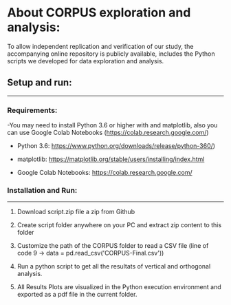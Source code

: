 # About CORPUS exploration and analysis:

To allow independent replication and verification of our study, the accompanying online repository is publicly available,
includes the Python scripts we developed for data exploration and analysis.

## Setup and run:

-----------------------------------------------

### Requirements:

-You may need to install Python 3.6 or higher with and matplotlib, also you can use Google Colab Notebooks (https://colab.research.google.com/)

*  Python 3.6: https://www.python.org/downloads/release/python-360/) 

*  matplotlib: https://matplotlib.org/stable/users/installing/index.html

*  Google Colab Notebooks: https://colab.research.google.com/


### Installation and Run:

------------------------------------------------

1. Download script.zip file a zip from Github

2. Create script folder anywhere on your PC and extract zip content to this folder

3. Customize the path of the CORPUS folder to read a CSV file (line of code 9 ->  data = pd.read_csv('CORPUS-Final.csv'))

4. Run a python script to get all the resultats of vertical and orthogonal analysis.

5. All Results Plots are visualized in the Python execution environment and exported as a pdf file in the current folder. 
